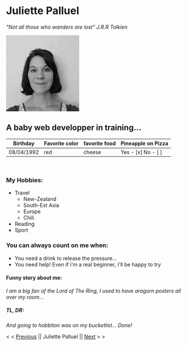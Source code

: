 # Juliette Palluel
*"Not all those who wanders are lost" J.R.R Tolkien*


![photo](https://github.com/JPalluel/markdown-challenge/blob/master/IMG_20200217_120919.jpg)


## A baby web developper in training...

|Birthday         | Favorite color| favorite food| Pineapple on Pizza|
| ----------------|---------------|--------------|-------------------|
| 08/04/1992      | red           | cheese       |Yes - [x] No - [ ] |
</br>

### My Hobbies:

* Travel  
    * New-Zealand
    * South-Est Asia
    * Europe
    * Chili
* Reading
* Sport
  
### You can always count on me when:
* You need a drink to release the pressure...
* You need help! Even if i'm a real beginner, i'll be happy to try 

#### Funny story about me:

*I am a big fan of the Lord of The Ring, I used to have aragorn posters all over my room...*

##### TL, DR:

 *And going to hobbiton was on my bucketlist... Done!*
         
< < [Previous](https://github.com/Ibrahim-sho/markdown-challenge/blob/master/README.md) || Juliette Palluel || [Next](https://github.com/LuisRodrigues8019/markdown-challenge/blob/master/README.md) > >


